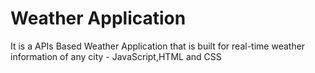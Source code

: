 # Weather Application
It is a APIs Based Weather Application that is built for real-time weather information of any city - JavaScript,HTML and CSS

